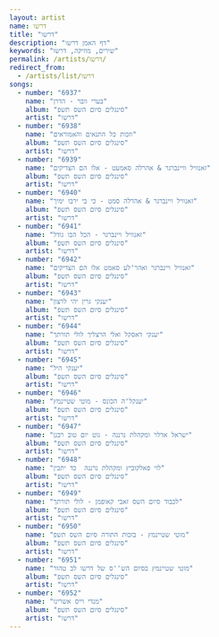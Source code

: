 ```yaml
---
layout: artist
name: דרשו
title: "דרשו"
description: "דף האמן דרשו"
keywords: "שירים, מוזיקה, דרשו"
permalink: /artists/דרשו/
redirect_from:
  - /artists/list/דרשו
songs:
  - number: "6937"
    name: "בערי וובר - הדרן"
    album: "סינגלים סיום השס תשפ"
    artist: "דרשו"
  - number: "6938"
    name: "וזכות כל התנאים והאמוראים"
    album: "סינגלים סיום השס תשפ"
    artist: "דרשו"
  - number: "6939"
    name: "זאנוויל וויינברגר & אהרלה סאמעט - אלו הם הצדיקים"
    album: "סינגלים סיום השס תשפ"
    artist: "דרשו"
  - number: "6940"
    name: "זאנוויל ויינברגר & אהרלה סמט - כי בי ירבו ימיך"
    album: "סינגלים סיום השס תשפ"
    artist: "דרשו"
  - number: "6941"
    name: "זאנוויל ויינברגר - הכל הבו גודל"
    album: "סינגלים סיום השס תשפ"
    artist: "דרשו"
  - number: "6942"
    name: "זאנוויל ויינברגר ואהר'לע סאמט אלו הם הצדיקים"
    album: "סינגלים סיום השס תשפ"
    artist: "דרשו"
  - number: "6943"
    name: "יענקי גרין יהי לרצון"
    album: "סינגלים סיום השס תשפ"
    artist: "דרשו"
  - number: "6944"
    name: "יענקי דאסקל ואלי הרצליך לולי תורתך"
    album: "סינגלים סיום השס תשפ"
    artist: "דרשו"
  - number: "6945"
    name: "יענקי היל"
    album: "סינגלים סיום השס תשפ"
    artist: "דרשו"
  - number: "6946"
    name: "יענקל'ה הכונס - מוטי שטיינמץ"
    album: "סינגלים סיום השס תשפ"
    artist: "דרשו"
  - number: "6947"
    name: "ישראל אדלר ומקהלת נרננה - גוט יום טוב רבנן"
    album: "סינגלים סיום השס תשפ"
    artist: "דרשו"
  - number: "6948"
    name: "לוי פאלקוביץ ומקהלת נרננה  כד יתבין"
    album: "סינגלים סיום השס תשפ"
    artist: "דרשו"
  - number: "6949"
    name: "לכבוד סיום השס זאבי קאופמן - לולי תורתך"
    album: "סינגלים סיום השס תשפ"
    artist: "דרשו"
  - number: "6950"
    name: "מוטי שטיינמץ - בזכות התורה סיום השס תשפ"
    album: "סינגלים סיום השס תשפ"
    artist: "דרשו"
  - number: "6951"
    name: "מוטי שטיינמץ בסיום הש''ס של דרשו לב טהור"
    album: "סינגלים סיום השס תשפ"
    artist: "דרשו"
  - number: "6952"
    name: "מנדי וייס אשרינו"
    album: "סינגלים סיום השס תשפ"
    artist: "דרשו"
---
```

